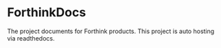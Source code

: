 # ForthinkDocs
The project documents for Forthink products. This project is auto hosting via readthedocs.
